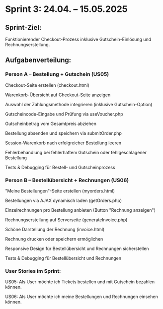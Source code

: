 # Sprint 3: 24.04. – 15.05.2025
## Sprint-Ziel:
Funktionierender Checkout-Prozess inklusive Gutschein-Einlösung und Rechnungserstellung.

## Aufgabenverteilung:
### Person A – Bestellung + Gutschein (US05)
Checkout-Seite erstellen (checkout.html)

Warenkorb-Übersicht auf Checkout-Seite anzeigen

Auswahl der Zahlungsmethode integrieren (inklusive Gutschein-Option)

Gutscheincode-Eingabe und Prüfung via useVoucher.php

Gutscheinbetrag vom Gesamtpreis abziehen

Bestellung absenden und speichern via submitOrder.php

Session-Warenkorb nach erfolgreicher Bestellung leeren

Fehlerbehandlung bei fehlerhaftem Gutschein oder fehlgeschlagener Bestellung

Tests & Debugging für Bestell- und Gutscheinprozess

### Person B – Bestellübersicht + Rechnungen (US06)
"Meine Bestellungen"-Seite erstellen (myorders.html)

Bestellungen via AJAX dynamisch laden (getOrders.php)

Einzelrechnungen pro Bestellung anbieten (Button "Rechnung anzeigen")

Rechnungserstellung auf Serverseite (generateInvoice.php)

Schöne Darstellung der Rechnung (invoice.html)

Rechnung drucken oder speichern ermöglichen

Responsive Design für Bestellübersicht und Rechnungen sicherstellen

Tests & Debugging für Bestellübersicht und Rechnungen

### User Stories im Sprint:

US05: Als User möchte ich Tickets bestellen und mit Gutschein bezahlen können.

US06: Als User möchte ich meine Bestellungen und Rechnungen einsehen können.
